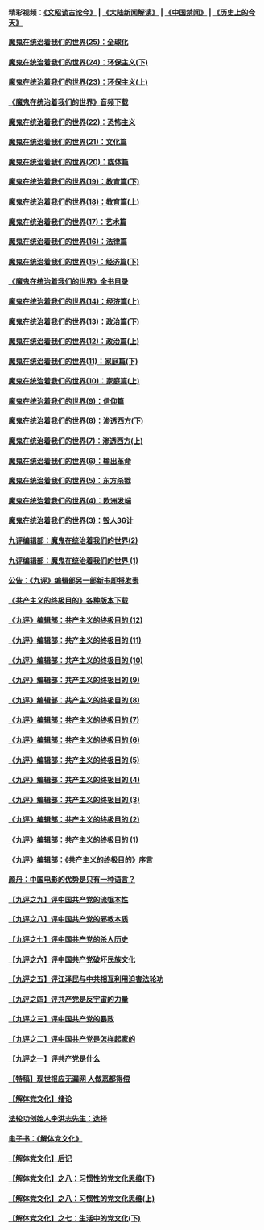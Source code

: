 #### 精彩视频：[《文昭谈古论今》](https://github.com/gfw-breaker/wenzhao/blob/master/README.md?t=11290031) | [《大陆新闻解读》](https://github.com/gfw-breaker/ntdtv-comedy/blob/master/README.md?t=11290031) | [《中国禁闻》](https://github.com/gfw-breaker/ntdtv-news/blob/master/README.md?t=11290031) | [《历史上的今天》](https://github.com/gfw-breaker/today-in-history/blob/master/README.md?t=11290031) 

#### [魔鬼在统治着我们的世界(25)：全球化](../pages/nsc422/n10788205.md?t=11290031) 

#### [魔鬼在统治着我们的世界(24)：环保主义(下)](../pages/nsc422/n10695307.md?t=11290031) 

#### [魔鬼在统治着我们的世界(23)：环保主义(上)](../pages/nsc422/n10688613.md?t=11290031) 

#### [《魔鬼在统治着我们的世界》音频下载](../pages/nsc422/n10635553.md?t=11290031) 

#### [魔鬼在统治着我们的世界(22)：恐怖主义](../pages/nsc422/n10614727.md?t=11290031) 

#### [魔鬼在统治着我们的世界(21)：文化篇](../pages/nsc422/n10597706.md?t=11290031) 

#### [魔鬼在统治着我们的世界(20)：媒体篇](../pages/nsc422/n10586579.md?t=11290031) 

#### [魔鬼在统治着我们的世界(19)：教育篇(下)](../pages/nsc422/n10564808.md?t=11290031) 

#### [魔鬼在统治着我们的世界(18)：教育篇(上)](../pages/nsc422/n10526970.md?t=11290031) 

#### [魔鬼在统治着我们的世界(17)：艺术篇](../pages/nsc422/n10499093.md?t=11290031) 

#### [魔鬼在统治着我们的世界(16)：法律篇](../pages/nsc422/n10485969.md?t=11290031) 

#### [魔鬼在统治着我们的世界(15)：经济篇(下)](../pages/nsc422/n10469975.md?t=11290031) 

#### [《魔鬼在统治着我们的世界》全书目录](../pages/nsc422/n10464261.md?t=11290031) 

#### [魔鬼在统治着我们的世界(14)：经济篇(上)](../pages/nsc422/n10457370.md?t=11290031) 

#### [魔鬼在统治着我们的世界(13)：政治篇(下)](../pages/nsc422/n10448270.md?t=11290031) 

#### [魔鬼在统治着我们的世界(12)：政治篇(上)](../pages/nsc422/n10444576.md?t=11290031) 

#### [魔鬼在统治着我们的世界(11)：家庭篇(下)](../pages/nsc422/n10440961.md?t=11290031) 

#### [魔鬼在统治着我们的世界(10)：家庭篇(上)](../pages/nsc422/n10435448.md?t=11290031) 

#### [魔鬼在统治着我们的世界(9)：信仰篇](../pages/nsc422/n10432159.md?t=11290031) 

#### [魔鬼在统治着我们的世界(8)：渗透西方(下)](../pages/nsc422/n10429603.md?t=11290031) 

#### [魔鬼在统治着我们的世界(7)：渗透西方(上)](../pages/nsc422/n10426013.md?t=11290031) 

#### [魔鬼在统治着我们的世界(6)：输出革命](../pages/nsc422/n10421536.md?t=11290031) 

#### [魔鬼在统治着我们的世界(5)：东方杀戮](../pages/nsc422/n10417707.md?t=11290031) 

#### [魔鬼在统治着我们的世界(4)：欧洲发端](../pages/nsc422/n10414890.md?t=11290031) 

#### [魔鬼在统治着我们的世界(3)：毁人36计](../pages/nsc422/n10411583.md?t=11290031) 

#### [九评编辑部：魔鬼在统治着我们的世界(2)](../pages/nsc422/n10410036.md?t=11290031) 

#### [九评编辑部：魔鬼在统治着我们的世界 (1)](../pages/nsc422/n10406825.md?t=11290031) 

#### [公告：《九评》编辑部另一部新书即将发表](../pages/nsc422/n10405104.md?t=11290031) 

#### [《共产主义的终极目的》各种版本下载](../pages/nsc422/n10022138.md?t=11290031) 

#### [《九评》编辑部：共产主义的终极目的 (12)](../pages/nsc422/n9933272.md?t=11290031) 

#### [《九评》编辑部：共产主义的终极目的 (11)](../pages/nsc422/n9924973.md?t=11290031) 

#### [《九评》编辑部：共产主义的终极目的 (10)](../pages/nsc422/n9920883.md?t=11290031) 

#### [《九评》编辑部：共产主义的终极目的 (9)](../pages/nsc422/n9916363.md?t=11290031) 

#### [《九评》编辑部：共产主义的终极目的 (8)](../pages/nsc422/n9912488.md?t=11290031) 

#### [《九评》编辑部：共产主义的终极目的 (7)](../pages/nsc422/n9901176.md?t=11290031) 

#### [《九评》编辑部：共产主义的终极目的 (6)](../pages/nsc422/n9899359.md?t=11290031) 

#### [《九评》编辑部：共产主义的终极目的 (5)](../pages/nsc422/n9893174.md?t=11290031) 

#### [《九评》编辑部：共产主义的终极目的 (4)](../pages/nsc422/n9891246.md?t=11290031) 

#### [《九评》编辑部：共产主义的终极目的 (3)](../pages/nsc422/n9879879.md?t=11290031) 

#### [《九评》编辑部：共产主义的终极目的 (2)](../pages/nsc422/n9876205.md?t=11290031) 

#### [《九评》编辑部：共产主义的终极目的 (1)](../pages/nsc422/n9865857.md?t=11290031) 

#### [《九评》编辑部：《共产主义的终极目的》序言](../pages/nsc422/n9862666.md?t=11290031) 

#### [颜丹：中国电影的优势是只有一种语言？](../pages/nsc422/n9583062.md?t=11290031) 

#### [【九评之九】评中国共产党的流氓本性](../pages/nsc422/n737542.md?t=11290031) 

#### [【九评之八】评中国共产党的邪教本质](../pages/nsc422/n735942.md?t=11290031) 

#### [【九评之七】评中国共产党的杀人历史](../pages/nsc422/n733806.md?t=11290031) 

#### [【九评之六】评中国共产党破坏民族文化](../pages/nsc422/n731667.md?t=11290031) 

#### [【九评之五】评江泽民与中共相互利用迫害法轮功](../pages/nsc422/n730058.md?t=11290031) 

#### [【九评之四】评共产党是反宇宙的力量](../pages/nsc422/n727814.md?t=11290031) 

#### [【九评之三】评中国共产党的暴政](../pages/nsc422/n725597.md?t=11290031) 

#### [【九评之二】评中国共产党是怎样起家的](../pages/nsc422/n723946.md?t=11290031) 

#### [【九评之一】评共产党是什么](../pages/nsc422/n722529.md?t=11290031) 

#### [【特稿】现世报应无漏网 人做恶都得偿](../pages/nsc422/n4215167.md?t=11290031) 

#### [【解体党文化】绪论](../pages/nsc422/n1449356.md?t=11290031) 

#### [法轮功创始人李洪志先生：选择](../pages/nsc422/n3580738.md?t=11290031) 

#### [电子书：《解体党文化》](../pages/nsc422/n1573484.md?t=11290031) 

#### [【解体党文化】后记](../pages/nsc422/n1531999.md?t=11290031) 

#### [【解体党文化】之八：习惯性的党文化思维(下)](../pages/nsc422/n1526477.md?t=11290031) 

#### [【解体党文化】之八：习惯性的党文化思维(上)](../pages/nsc422/n1520631.md?t=11290031) 

#### [【解体党文化】之七：生活中的党文化(下)](../pages/nsc422/n1513446.md?t=11290031) 

